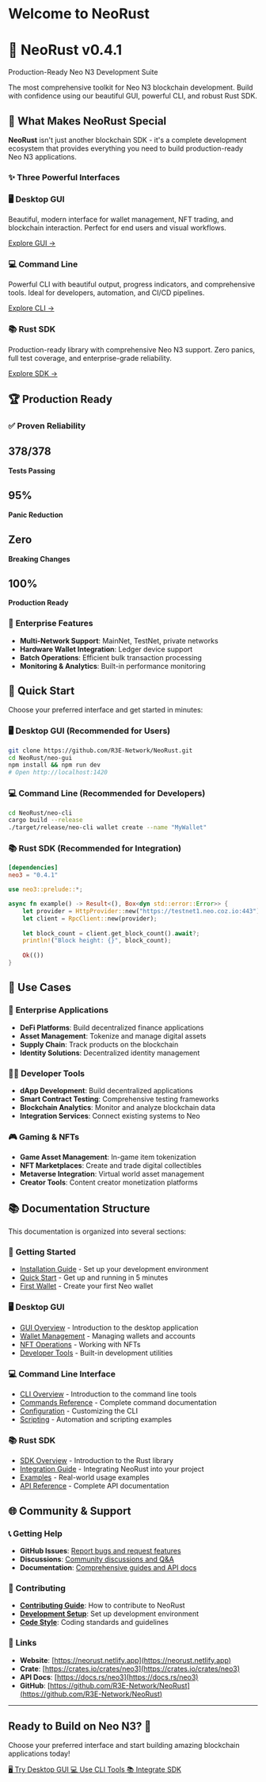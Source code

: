 # Welcome to NeoRust

<div className="hero hero--primary">
  <div className="container">
    <h1 className="hero__title">🚀 NeoRust v0.4.1</h1>
    <p className="hero__subtitle">
      Production-Ready Neo N3 Development Suite
    </p>
    <p>
      The most comprehensive toolkit for Neo N3 blockchain development. 
      Build with confidence using our beautiful GUI, powerful CLI, and robust Rust SDK.
    </p>
  </div>
</div>

## 🌟 What Makes NeoRust Special

**NeoRust** isn't just another blockchain SDK - it's a complete development ecosystem that provides everything you need to build production-ready Neo N3 applications.

### ✨ **Three Powerful Interfaces**

<div className="row">
  <div className="col col--4">
    <div className="card">
      <div className="card__header">
        <h3>🖥️ Desktop GUI</h3>
      </div>
      <div className="card__body">
        <p>
          Beautiful, modern interface for wallet management, NFT trading, 
          and blockchain interaction. Perfect for end users and visual workflows.
        </p>
      </div>
      <div className="card__footer">
        <a href="/gui" className="button button--primary">Explore GUI →</a>
      </div>
    </div>
  </div>
  
  <div className="col col--4">
    <div className="card">
      <div className="card__header">
        <h3>💻 Command Line</h3>
      </div>
      <div className="card__body">
        <p>
          Powerful CLI with beautiful output, progress indicators, and comprehensive 
          tools. Ideal for developers, automation, and CI/CD pipelines.
        </p>
      </div>
      <div className="card__footer">
        <a href="/cli" className="button button--primary">Explore CLI →</a>
      </div>
    </div>
  </div>
  
  <div className="col col--4">
    <div className="card">
      <div className="card__header">
        <h3>📚 Rust SDK</h3>
      </div>
      <div className="card__body">
        <p>
          Production-ready library with comprehensive Neo N3 support. 
          Zero panics, full test coverage, and enterprise-grade reliability.
        </p>
      </div>
      <div className="card__footer">
        <a href="/sdk" className="button button--primary">Explore SDK →</a>
      </div>
    </div>
  </div>
</div>

## 🏆 Production Ready

### ✅ **Proven Reliability**

<div className="row">
  <div className="col col--3">
    <div className="text--center">
      <h2 className="gradient-text">378/378</h2>
      <p><strong>Tests Passing</strong></p>
    </div>
  </div>
  <div className="col col--3">
    <div className="text--center">
      <h2 className="gradient-text">95%</h2>
      <p><strong>Panic Reduction</strong></p>
    </div>
  </div>
  <div className="col col--3">
    <div className="text--center">
      <h2 className="gradient-text">Zero</h2>
      <p><strong>Breaking Changes</strong></p>
    </div>
  </div>
  <div className="col col--3">
    <div className="text--center">
      <h2 className="gradient-text">100%</h2>
      <p><strong>Production Ready</strong></p>
    </div>
  </div>
</div>

### 🔧 **Enterprise Features**
- **Multi-Network Support**: MainNet, TestNet, private networks
- **Hardware Wallet Integration**: Ledger device support
- **Batch Operations**: Efficient bulk transaction processing
- **Monitoring & Analytics**: Built-in performance monitoring

## 🚀 Quick Start

Choose your preferred interface and get started in minutes:

### 🖥️ **Desktop GUI** (Recommended for Users)

```bash
git clone https://github.com/R3E-Network/NeoRust.git
cd NeoRust/neo-gui
npm install && npm run dev
# Open http://localhost:1420
```

### 💻 **Command Line** (Recommended for Developers)

```bash
cd NeoRust/neo-cli
cargo build --release
./target/release/neo-cli wallet create --name "MyWallet"
```

### 📚 **Rust SDK** (Recommended for Integration)

```toml
[dependencies]
neo3 = "0.4.1"
```

```rust
use neo3::prelude::*;

async fn example() -> Result<(), Box<dyn std::error::Error>> {
    let provider = HttpProvider::new("https://testnet1.neo.coz.io:443")?;
    let client = RpcClient::new(provider);
    
    let block_count = client.get_block_count().await?;
    println!("Block height: {}", block_count);
    
    Ok(())
}
```

## 🎯 Use Cases

### 🏢 **Enterprise Applications**
- **DeFi Platforms**: Build decentralized finance applications
- **Asset Management**: Tokenize and manage digital assets
- **Supply Chain**: Track products on the blockchain
- **Identity Solutions**: Decentralized identity management

### 👨‍💻 **Developer Tools**
- **dApp Development**: Build decentralized applications
- **Smart Contract Testing**: Comprehensive testing frameworks
- **Blockchain Analytics**: Monitor and analyze blockchain data
- **Integration Services**: Connect existing systems to Neo

### 🎮 **Gaming & NFTs**
- **Game Asset Management**: In-game item tokenization
- **NFT Marketplaces**: Create and trade digital collectibles
- **Metaverse Integration**: Virtual world asset management
- **Creator Tools**: Content creator monetization platforms

## 📚 Documentation Structure

This documentation is organized into several sections:

### 📖 **Getting Started**
- [Installation Guide](./getting-started/installation) - Set up your development environment
- [Quick Start](./getting-started/quick-start) - Get up and running in 5 minutes
- [First Wallet](./getting-started/first-wallet) - Create your first Neo wallet

### 🖥️ **Desktop GUI**
- [GUI Overview](./gui/overview) - Introduction to the desktop application
- [Wallet Management](./gui/wallet-management) - Managing wallets and accounts
- [NFT Operations](./gui/nft-operations) - Working with NFTs
- [Developer Tools](./gui/developer-tools) - Built-in development utilities

### 💻 **Command Line Interface**
- [CLI Overview](./cli/overview) - Introduction to the command line tools
- [Commands Reference](./cli/commands) - Complete command documentation
- [Configuration](./cli/configuration) - Customizing the CLI
- [Scripting](./cli/scripting) - Automation and scripting examples

### 📚 **Rust SDK**
- [SDK Overview](./sdk/overview) - Introduction to the Rust library
- [Integration Guide](./sdk/integration) - Integrating NeoRust into your project
- [Examples](./sdk/examples) - Real-world usage examples
- [API Reference](./sdk/api-reference) - Complete API documentation

## 🌐 Community & Support

### 📞 **Getting Help**
- **GitHub Issues**: [Report bugs and request features](https://github.com/R3E-Network/NeoRust/issues)
- **Discussions**: [Community discussions and Q&A](https://github.com/R3E-Network/NeoRust/discussions)
- **Documentation**: [Comprehensive guides and API docs](https://neorust.netlify.app)

### 🤝 **Contributing**
- **[Contributing Guide](./advanced/contributing)**: How to contribute to NeoRust
- **[Development Setup](./advanced/architecture)**: Set up development environment
- **[Code Style](./advanced/performance)**: Coding standards and guidelines

### 🔗 **Links**
- **Website**: [https://neorust.netlify.app](https://neorust.netlify.app)
- **Crate**: [https://crates.io/crates/neo3](https://crates.io/crates/neo3)
- **API Docs**: [https://docs.rs/neo3](https://docs.rs/neo3)
- **GitHub**: [https://github.com/R3E-Network/NeoRust](https://github.com/R3E-Network/NeoRust)

---

<div className="text--center">
  <h2>Ready to Build on Neo N3? 🚀</h2>
  <p>Choose your preferred interface and start building amazing blockchain applications today!</p>
  
  <div className="margin-top--lg">
    <a href="/gui" className="button button--primary button--lg margin--sm">
      🖥️ Try Desktop GUI
    </a>
    <a href="/cli" className="button button--secondary button--lg margin--sm">
      💻 Use CLI Tools
    </a>
    <a href="/sdk" className="button button--outline button--lg margin--sm">
      📚 Integrate SDK
    </a>
  </div>
</div> 